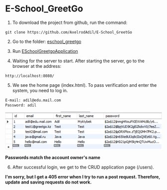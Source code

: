 # E-School_GreetGo

1) To download the project from github, run the command:
```
git clone https://github.com/AxelrodAdil/E-School_GreetGo
```

2) Go to the folder:
<a href="https://github.com/AxelrodAdil/E-School_GreetGo/blob/main/src/main/java/com/example/eschool_greetgo/">eschool_greetgo</a>


3) Run <a href="https://github.com/AxelrodAdil/E-School_GreetGo/blob/main/src/main/java/com/example/eschool_greetgo/eschool_greetgo/ESchoolGreetgoApplication.java">ESchoolGreetgoApplication</a>


4) Waiting for the server to start. After starting the server, go to the browser at the address:
```
http://localhost:8080/
```

5) We see the home page (index.html). To pass verification and enter the system, you need to log in.
```
E-mail: adil@edu.mail.com
Password: adil
```

![data](/images/data.PNG)

**Passwords match the account owner's name**

6) After successful login, we get to the СRUD application page (/users).

**I'm sorry, but I get a 405 error when I try to run a post request. Therefore, update and saving requests do not work.**
